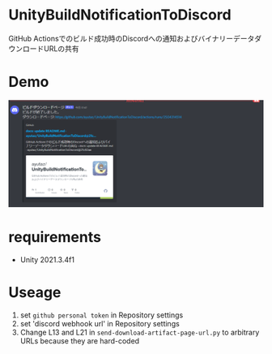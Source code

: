 # UnityBuildNotificationToDiscord

GitHub Actionsでのビルド成功時のDiscordへの通知およびバイナリーデータダウンロードURLの共有

# Demo

![](Docs/download_url_message.png)

# requirements

* Unity 2021.3.4f1

# Useage

1. set `github personal token` in Repository settings
2. set 'discord webhook url' in Repository settings
3. Change L13 and L21 in `send-download-artifact-page-url.py` to arbitrary URLs because they are hard-coded